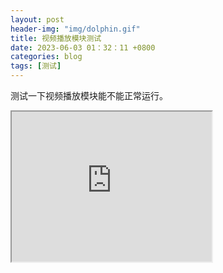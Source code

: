```yaml
---
layout: post
header-img: "img/dolphin.gif" 
title: 视频播放模块测试
date: 2023-06-03 01：32：11 +0800
categories: blog
tags: [测试]
---
```


测试一下视频播放模块能不能正常运行。

<iframe height=240 width=320 src="https://github.com/zik000001/zik.github.io/blob/master/img/luhua.mp4"></iframe>
